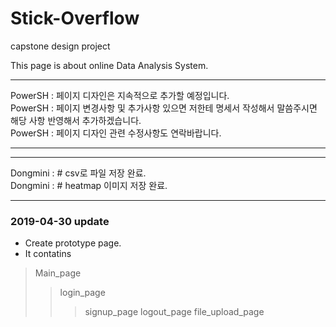 # Stick-Overflow
capstone design project

This page is about online Data Analysis System.

- - -
PowerSH : 페이지 디자인은 지속적으로 추가할 예정입니다.<br>
PowerSH : 페이지 변경사항 및 추가사항 있으면 저한테 명세서 작성해서 말씀주시면 해당 사항 반영해서 추가하겠습니다.<br>
PowerSH : 페이지 디자인 관련 수정사항도 연락바랍니다.<br>
- - -


- - -
Dongmini : # csv로 파일 저장 완료.<br>
Dongmini : # heatmap 이미지 저장 완료. <br>
- - -


### 2019-04-30 update
- Create prototype page.
- It contatins
> Main_page
>> login_page
>>> signup_page
>> logout_page
>> file_upload_page
